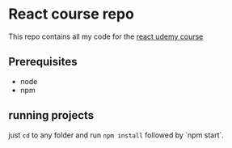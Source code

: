 # React course repo
This repo contains all my code for the [react udemy course](https://www.udemy.com/course/react-the-complete-guide-incl-redux/)

## Prerequisites

* node
* npm

## running projects

just `cd` to any folder and run `npm install` followed by ´npm start´.
